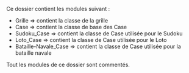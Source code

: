 Ce dossier contient les modules suivant : 

- Grille => contient la classe de la grille
- Case => contient la classe de base des Case
- Sudoku_Case => contient la classe de Case utilisée pour le Sudoku
- Loto_Case => contient la classe de Case utilisée pour le Loto
- Bataille-Navale_Case => contient la classe de Case utilisée pour la bataille navale

Tout les modules de ce dossier sont commentés.
